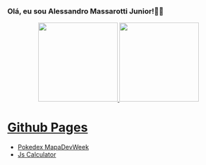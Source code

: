 ### Olá, eu sou Alessandro Massarotti Junior!🐱‍👤

<!--
**Alessandro-Massarotti-Jr/Alessandro-Massarotti-Jr** is a ✨ _special_ ✨ repository because its `README.md` (this file) appears on your GitHub profile.

Here are some ideas to get you started:

- 🔭 I’m currently working on ...
- 🌱 I’m currently learning ...
- 👯 I’m looking to collaborate on ...
- 🤔 I’m looking for help with ...
- 💬 Ask me about ...
- 📫 How to reach me: ...
- 😄 Pronouns: ...
- ⚡ Fun fact: ...
-->



<div align="center">
  <a href="https://github.com/Alessandro-Massarotti-Jr">
  <img height="180em" src="https://github-readme-stats.vercel.app/api?username=alessandro-massarotti-jr&show_icons=true&title_color=ff0000&text_color=ffffff&icon_color=c7c7c7&border_color=ffffff&bg_color=0,000000,222&include_all_commits=true&count_private=true"/>
  <img height="180em" src="https://github-readme-stats.vercel.app/api/top-langs/?username=alessandro-massarotti-jr&layout=compact&langs_count=7&&title_color=ff0000&text_color=ffffff&icon_color=c7c7c7&border_color=ffffff&bg_color=0,000000,222"/>
</div>
  
<div>
  <h1>Github Pages</h1> 
  <ul>
    <li><a target="_blank" href="https://alessandro-massarotti-jr.github.io/Pokedex-MapaDevWeek/">Pokedex MapaDevWeek</a></li>
    <li><a target="_blank" href="https://alessandro-massarotti-jr.github.io/Js-Calculator/">Js Calculator</a></li>
  </ul>
</div>
